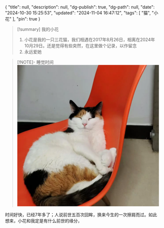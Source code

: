 {
  "title": null,
  "description": null,
  "dg-publish": true,
  "dg-path": null,
  "date": "2024-10-30 15:25:53",
  "updated": "2024-11-04 16:47:12",
  "tags": [
    "猫",
    "小花"
  ],
  "pin": true
}

> [!summary] 我的小花 
> 1. 小花是我的一只三花猫，我们相遇在2017年8月26日，相离在2024年10月29日。还是觉得有些突然，在这里做个记录，以作留念
> 2. 永远爱她

> [!NOTE]- 睡觉时间
> ![20241029-小花的花园.webp](img/user/30_%E6%88%91%E7%9A%84%E7%8C%AB%E7%8C%AB%E4%BB%AC/attachments/20241029-%E5%B0%8F%E8%8A%B1%E7%9A%84%E8%8A%B1%E5%9B%AD.webp)

时间好快，已经7年多了；人说前世五百次回眸，换来今生的一次擦肩而过。如此想来，小花和我定是有什么前世的缘分，
